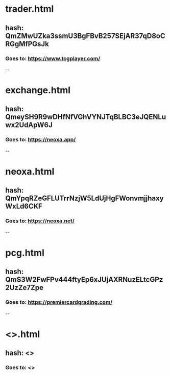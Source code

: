 # trader.html

## hash: QmZMwUZka3ssmU3BgFBvB257SEjAR37qD8oCRGgMfPGsJk

### Goes to: https://www.tcgplayer.com/

--

# exchange.html

## hash: QmeySH9R9wDHfNfVGhVYNJTqBLBC3eJQENLuwx2UdApW6J

### Goes to: https://neoxa.app/

--

# neoxa.html

## hash: QmYpqRZeGFLUTrrNzjW5LdUjHgFWonvmjjhaxyWxLd6CKF

### Goes to: https://neoxa.net/

--

# pcg.html

## hash: QmS3W2FwFPv444ftyEp6xJUjAXRNuzELtcGPz2UzZe7Zpe

### Goes to: https://premiercardgrading.com/

--

# <>.html

## hash: <>

### Goes to: <>

